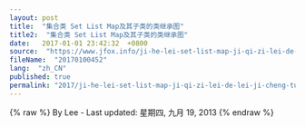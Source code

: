 ```yaml
---
layout: post
title:  "集合类 Set List Map及其子类的类继承图"
title2:  "集合类 Set List Map及其子类的类继承图"
date:   2017-01-01 23:42:32  +0800
source:  "https://www.jfox.info/ji-he-lei-set-list-map-ji-qi-zi-lei-de-lei-ji-cheng-tu.html"
fileName:  "20170100452"
lang:  "zh_CN"
published: true
permalink: "2017/ji-he-lei-set-list-map-ji-qi-zi-lei-de-lei-ji-cheng-tu.html"
---
```

{% raw %}
By Lee - Last updated: 星期四, 九月 19, 2013
{% endraw %}